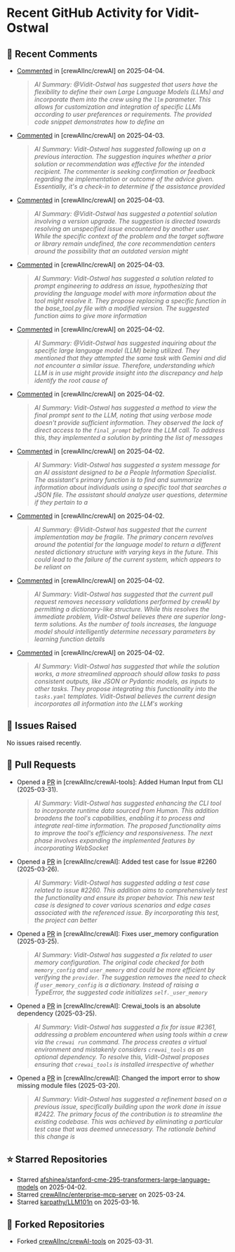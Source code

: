 # Recent GitHub Activity for Vidit-Ostwal

## 💬 Recent Comments
- [Commented](https://github.com/crewAIInc/crewAI/issues/2517#issuecomment-2778410185) in [crewAIInc/crewAI] on 2025-04-04.
  > *AI Summary: @Vidit-Ostwal has suggested that users have the flexibility to define their own Large Language Models (LLMs) and incorporate them into the crew using the `llm` parameter. This allows for customization and integration of specific LLMs according to user preferences or requirements. The provided code snippet demonstrates how to define an*
- [Commented](https://github.com/crewAIInc/crewAI/issues/2288#issuecomment-2776559533) in [crewAIInc/crewAI] on 2025-04-03.
  > *AI Summary: Vidit-Ostwal has suggested following up on a previous interaction. The suggestion inquires whether a prior solution or recommendation was effective for the intended recipient. The commenter is seeking confirmation or feedback regarding the implementation or outcome of the advice given. Essentially, it's a check-in to determine if the assistance provided*
- [Commented](https://github.com/crewAIInc/crewAI/issues/2101#issuecomment-2776553749) in [crewAIInc/crewAI] on 2025-04-03.
  > *AI Summary: @Vidit-Ostwal has suggested a potential solution involving a version upgrade. The suggestion is directed towards resolving an unspecified issue encountered by another user. While the specific context of the problem and the target software or library remain undefined, the core recommendation centers around the possibility that an outdated version might*
- [Commented](https://github.com/crewAIInc/crewAI/issues/2508#issuecomment-2776524457) in [crewAIInc/crewAI] on 2025-04-03.
  > *AI Summary: Vidit-Ostwal has suggested a solution related to prompt engineering to address an issue, hypothesizing that providing the language model with more information about the tool might resolve it. They propose replacing a specific function in the base_tool.py file with a modified version. The suggested function aims to give more information*
- [Commented](https://github.com/crewAIInc/crewAI/issues/2508#issuecomment-2773146947) in [crewAIInc/crewAI] on 2025-04-02.
  > *AI Summary: @Vidit-Ostwal has suggested inquiring about the specific large language model (LLM) being utilized. They mentioned that they attempted the same task with Gemini and did not encounter a similar issue. Therefore, understanding which LLM is in use might provide insight into the discrepancy and help identify the root cause of*
- [Commented](https://github.com/crewAIInc/crewAI/issues/2508#issuecomment-2773137518) in [crewAIInc/crewAI] on 2025-04-02.
  > *AI Summary: Vidit-Ostwal has suggested a method to view the final prompt sent to the LLM, noting that using verbose mode doesn't provide sufficient information. They observed the lack of direct access to the `final_prompt` before the LLM call. To address this, they implemented a solution by printing the list of messages*
- [Commented](https://github.com/crewAIInc/crewAI/issues/2508#issuecomment-2773121476) in [crewAIInc/crewAI] on 2025-04-02.
  > *AI Summary: Vidit-Ostwal has suggested a system message for an AI assistant designed to be a People Information Specialist. The assistant's primary function is to find and summarize information about individuals using a specific tool that searches a JSON file. The assistant should analyze user questions, determine if they pertain to a*
- [Commented](https://github.com/crewAIInc/crewAI/issues/2508#issuecomment-2772748349) in [crewAIInc/crewAI] on 2025-04-02.
  > *AI Summary: @Vidit-Ostwal has suggested that the current implementation may be fragile. The primary concern revolves around the potential for the language model to return a different nested dictionary structure with varying keys in the future. This could lead to the failure of the current system, which appears to be reliant on*
- [Commented](https://github.com/crewAIInc/crewAI/issues/2508#issuecomment-2772740950) in [crewAIInc/crewAI] on 2025-04-02.
  > *AI Summary: Vidit-Ostwal has suggested that the current pull request removes necessary validations performed by crewAI by permitting a dictionary-like structure. While this resolves the immediate problem, Vidit-Ostwal believes there are superior long-term solutions. As the number of tools increases, the language model should intelligently determine necessary parameters by learning function details*
- [Commented](https://github.com/crewAIInc/crewAI/issues/1977#issuecomment-2772555576) in [crewAIInc/crewAI] on 2025-04-02.
  > *AI Summary: Vidit-Ostwal has suggested that while the solution works, a more streamlined approach should allow tasks to pass consistent outputs, like JSON or Pydantic models, as inputs to other tasks. They propose integrating this functionality into the `tasks.yaml` templates. Vidit-Ostwal believes the current design incorporates all information into the LLM's working*

## 🐛 Issues Raised
No issues raised recently.

## 🚀 Pull Requests
- Opened a [PR](https://github.com/crewAIInc/crewAI-tools/pull/251) in [crewAIInc/crewAI-tools]: Added Human Input from CLI (2025-03-31).
  > *AI Summary: Vidit-Ostwal has suggested enhancing the CLI tool to incorporate runtime data sourced from Human. This addition broadens the tool's capabilities, enabling it to process and integrate real-time information. The proposed functionality aims to improve the tool's efficiency and responsiveness. The next phase involves expanding the implemented features by incorporating WebSocket*
- Opened a [PR](https://github.com/crewAIInc/crewAI/pull/2484) in [crewAIInc/crewAI]: Added test case for Issue #2260 (2025-03-26).
  > *AI Summary: Vidit-Ostwal has suggested adding a test case related to issue #2260. This addition aims to comprehensively test the functionality and ensure its proper behavior. This new test case is designed to cover various scenarios and edge cases associated with the referenced issue. By incorporating this test, the project can better*
- Opened a [PR](https://github.com/crewAIInc/crewAI/pull/2469) in [crewAIInc/crewAI]: Fixes user_memory configuration (2025-03-25).
  > *AI Summary: Vidit-Ostwal has suggested a fix related to user memory configuration. The original code checked for both `memory_config` and `user_memory` and could be more efficient by verifying the `provider`. The suggestion removes the need to check if `user_memory_config` is a dictionary. Instead of raising a TypeError, the suggested code initializes `self._user_memory`*
- Opened a [PR](https://github.com/crewAIInc/crewAI/pull/2468) in [crewAIInc/crewAI]: Crewai_tools is an absolute dependency (2025-03-25).
  > *AI Summary: Vidit-Ostwal has suggested a fix for issue #2361, addressing a problem encountered when using tools within a crew via the `crewai run` command. The process creates a virtual environment and mistakenly considers `crewai_tools` as an optional dependency. To resolve this, Vidit-Ostwal proposes ensuring that `crewai_tools` is installed irrespective of whether*
- Opened a [PR](https://github.com/crewAIInc/crewAI/pull/2423) in [crewAIInc/crewAI]: Changed the import error to show missing module files (2025-03-20).
  > *AI Summary: Vidit-Ostwal has suggested a refinement based on a previous issue, specifically building upon the work done in issue #2422. The primary focus of the contribution is to streamline the existing codebase. This was achieved by eliminating a particular test case that was deemed unnecessary. The rationale behind this change is*

## ⭐ Starred Repositories
- Starred [afshinea/stanford-cme-295-transformers-large-language-models](https://github.com/afshinea/stanford-cme-295-transformers-large-language-models) on 2025-04-02.
- Starred [crewAIInc/enterprise-mcp-server](https://github.com/crewAIInc/enterprise-mcp-server) on 2025-03-24.
- Starred [karpathy/LLM101n](https://github.com/karpathy/LLM101n) on 2025-03-16.

## 🍴 Forked Repositories
- Forked [crewAIInc/crewAI-tools](https://github.com/Vidit-Ostwal/crewAI-tools) on 2025-03-31.
